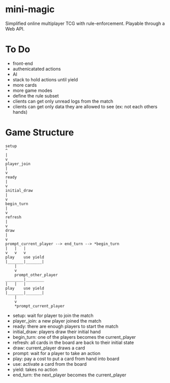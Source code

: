 # mini-magic

Simplified online multiplayer TCG with rule-enforcement. Playable through a Web API.

# To Do
  - front-end
  - authenicatated actions
  - AI
  - stack to hold actions until yield
  - more cards
  - more game modes
  - define the rule subset
  - clients can get only unread logs from the match
  - clients can get only data they are allowed to see (ex: not each others hands)

# Game Structure
```
setup
^
|
v
player_join
|
v
ready
|
v
initial_draw
|
v
begin_turn
|
v
refresh
|
v
draw
|
v
prompt_current_player --> end_turn --> *begin_turn
|	|	|
v	v	v
play	use	yield
|_______|_______|
	|
	v
	prompt_other_player
________|________
|	|	|
play	use	yield
|_______|_______|
	|
	v
	*prompt_current_player
```

- setup: wait for player to join the match
- player_join: a new player joined the match
- ready: there are enough players to start the match
- initial_draw: players draw their initial hand
- begin_turn: one of the players becomes the current_player
- refresh: all cards in the board are back to their initial state
- draw: current_player draws a card
- prompt: wait for a player to take an action
- play: pay a cost to put a card from hand into board
- use: activate a card from the board
- yield: takes no action
- end_turn: the next_player becomes the current_player